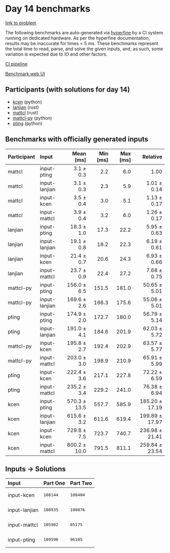 # Day 14 benchmarks

[link to problem](https://adventofcode.com/2023/day/14)

The following benchmarks are auto-generated via
[hyperfine](https://github.com/sharkdp/hyperfine) by a CI system running on
dedicated hardware. As per the hyperfine documentation, results may be
inaccurate for times < 5 ms. These benchmarks represent the total time to read,
parse, and solve the given inputs, and, as such, some variation is expected due
to IO and other factors.

[CI pipeline](http://ci.papercode.net:8080/teams/main/pipelines/aoc2023)

[Benchmark web UI](https://aoc.ancalagon.black)


## Participants (with solutions for day 14)

- [kcen](https://github.com/kcen/aoc2023) (python)
- [lanjian](https://github.com/lanjian/aoc-2023) (rust)
- [mattcl](https://github.com/mattcl/aoc2023) (rust)
- [mattcl-py](https://github.com/mattcl/aoc2023-py) (python)
- [pting](https://github.com/pting/aoc2023) (python)


## Benchmarks with officially generated inputs

| Participant | Input | Mean [ms] | Min [ms] | Max [ms] | Relative |
|:---|:---|---:|---:|---:|---:|
| mattcl | input-pting | 3.1 ± 0.3 | 2.2 | 6.0 | 1.00 |
| mattcl | input-lanjian | 3.1 ± 0.3 | 2.3 | 5.9 | 1.01 ± 0.14 |
| mattcl | input-kcen | 3.5 ± 0.4 | 3.0 | 5.1 | 1.13 ± 0.17 |
| mattcl | input-mattcl | 3.9 ± 0.4 | 3.2 | 6.0 | 1.26 ± 0.17 |
| lanjian | input-pting | 18.3 ± 1.0 | 17.3 | 22.2 | 5.95 ± 0.63 |
| lanjian | input-lanjian | 19.1 ± 0.8 | 18.2 | 22.3 | 6.19 ± 0.61 |
| lanjian | input-kcen | 21.4 ± 0.7 | 20.6 | 24.3 | 6.93 ± 0.66 |
| lanjian | input-mattcl | 23.7 ± 0.9 | 22.4 | 27.2 | 7.68 ± 0.75 |
| mattcl-py | input-pting | 156.0 ± 6.5 | 151.5 | 181.0 | 50.65 ± 5.01 |
| mattcl-py | input-lanjian | 169.6 ± 2.6 | 166.3 | 175.6 | 55.06 ± 5.01 |
| pting | input-pting | 174.9 ± 2.0 | 172.7 | 180.0 | 56.79 ± 5.14 |
| pting | input-lanjian | 191.0 ± 4.1 | 184.6 | 201.9 | 62.03 ± 5.72 |
| mattcl-py | input-kcen | 195.8 ± 2.7 | 192.4 | 202.9 | 63.57 ± 5.77 |
| mattcl-py | input-mattcl | 203.0 ± 3.0 | 198.9 | 210.9 | 65.91 ± 5.99 |
| pting | input-kcen | 222.4 ± 3.6 | 217.1 | 227.8 | 72.22 ± 6.59 |
| pting | input-mattcl | 235.2 ± 3.4 | 229.2 | 241.0 | 76.38 ± 6.94 |
| kcen | input-pting | 570.3 ± 13.5 | 557.7 | 585.9 | 185.20 ± 17.19 |
| kcen | input-lanjian | 615.6 ± 3.2 | 611.6 | 619.4 | 199.89 ± 17.97 |
| kcen | input-kcen | 729.8 ± 7.5 | 723.7 | 740.7 | 236.98 ± 21.41 |
| kcen | input-mattcl | 800.2 ± 10.0 | 791.5 | 811.1 | 259.84 ± 23.54 |


## Inputs -> Solutions

| Input | Part One | Part Two |
|:---|:---|:---|
|input-kcen|<pre>108144</pre>|<pre>108404</pre>|
|input-lanjian|<pre>108935</pre>|<pre>100876</pre>|
|input-mattcl|<pre>105982</pre>|<pre>85175</pre>|
|input-pting|<pre>109596</pre>|<pre>96105</pre>|